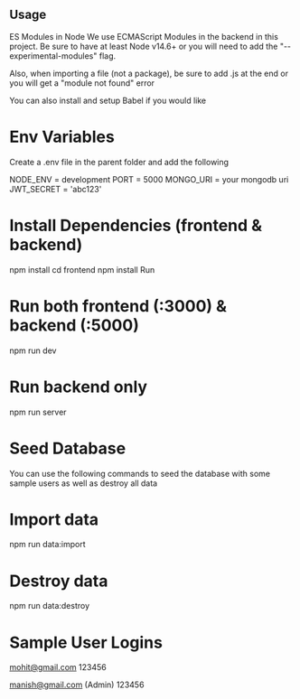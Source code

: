 ## Usage
ES Modules in Node
We use ECMAScript Modules in the backend in this project. Be sure to have at least Node v14.6+ or you will need to add the "--experimental-modules" flag.

Also, when importing a file (not a package), be sure to add .js at the end or you will get a "module not found" error

You can also install and setup Babel if you would like

# Env Variables
Create a .env file in the parent folder and add the following

NODE_ENV = development
PORT = 5000
MONGO_URI = your mongodb uri
JWT_SECRET = 'abc123'

# Install Dependencies (frontend & backend)
npm install
cd frontend
npm install
Run
# Run both frontend (:3000) & backend (:5000)
npm run dev

# Run backend only
npm run server


# Seed Database
You can use the following commands to seed the database with some sample users as well as destroy all data

# Import data
npm run data:import

# Destroy data
npm run data:destroy

# Sample User Logins

mohit@gmail.com 
123456

manish@gmail.com (Admin)
123456



